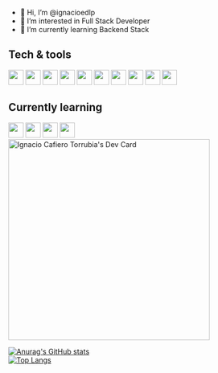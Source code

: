 - 👋 Hi, I’m @ignacioedlp
- 👀 I’m interested in Full Stack Developer
- 🌱 I’m currently learning Backend Stack

<!---
ignacioedlp/ignacioedlp is a ✨ special ✨ repository because its `README.md` (this file) appears on your GitHub profile.
You can click the Preview link to take a look at your changes.
--->




<div>
  <h2>Tech & tools</h2>
  <img width="30px" height="30px" src="https://cdn.jsdelivr.net/gh/devicons/devicon/icons/javascript/javascript-original.svg" />
  <img width="30px" height="30px" src="https://cdn.jsdelivr.net/gh/devicons/devicon/icons/react/react-original-wordmark.svg" />
  <img width="30px" height="30px" src="https://cdn.jsdelivr.net/gh/devicons/devicon/icons/css3/css3-plain.svg" />
  <img width="30px" height="30px" src="https://cdn.jsdelivr.net/gh/devicons/devicon/icons/tailwindcss/tailwindcss-plain.svg" />
  <img width="30px" height="30px" src="https://cdn.jsdelivr.net/gh/devicons/devicon/icons/html5/html5-plain-wordmark.svg" />
  <img width="30px" height="30px" src="https://cdn.jsdelivr.net/gh/devicons/devicon/icons/mongodb/mongodb-plain-wordmark.svg" />
  <img width="30px" height="30px" src="https://cdn.jsdelivr.net/gh/devicons/devicon/icons/git/git-plain.svg" />
  <img width="30px" height="30px" src="https://cdn.jsdelivr.net/gh/devicons/devicon/icons/nodejs/nodejs-original-wordmark.svg" />
  <img width="30px" height="30px" src="https://cdn.jsdelivr.net/gh/devicons/devicon/icons/nextjs/nextjs-original.svg" />
  <img width="30px" height="30px" src="https://cdn.jsdelivr.net/gh/devicons/devicon/icons/jquery/jquery-original-wordmark.svg" />

    
</div>
<div>
  <h2>Currently learning</h2>
  <img width="30px" height="30px" src="https://cdn.jsdelivr.net/gh/devicons/devicon/icons/php/php-plain.svg" />
  <img width="30px" height="30px" src="https://cdn.jsdelivr.net/gh/devicons/devicon/icons/mysql/mysql-original.svg" />
  <img width="30px" height="30px" src="https://cdn.jsdelivr.net/gh/devicons/devicon/icons/postgresql/postgresql-plain-wordmark.svg" />
  <img width="30px" height="30px" src="https://cdn.jsdelivr.net/gh/devicons/devicon/icons/laravel/laravel-plain-wordmark.svg" />

</div>
<div ><a href="https://app.daily.dev/Ignacioedlp"><img src="https://api.daily.dev/devcards/982211b5ab2b476392c7c66f7f91b05d.png?r=ggd" width="400" alt="Ignacio Cafiero Torrubia's Dev Card"/></a>
</div>


[![Anurag's GitHub stats](https://github-readme-stats.vercel.app/api?username=ignacioedlp&theme=dark)](https://github.com/anuraghazra/github-readme-stats)
</br>
[![Top Langs](https://github-readme-stats.vercel.app/api/top-langs/?username=ignacioedlp&layout=compact)](https://github.com/anuraghazra/github-readme-stats)







